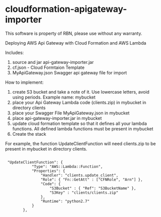 # cloudformation-apigateway-importer
This software is property of RBN, please use without any warranty. 

Deploying AWS Api Gateway with Cloud Formation and AWS Lambda

Includes:
1. source and jar api-gateway-importer.jar
2. cf.json - Cloud Formtaion Template
3. MyApiGateway.json Swagger api gateway file for import


How to implement:

1. create S3 bucket and take a note of it. Use lowercase letters, avoid using periods. Example name:  mybucket
2. place your Api Gateway Lambda code (clients.zip) in mybucket in directory clients
3. place your Swagger File MyApiGateway.json in mybucket
4. place api-gateway-importer.jar in mybucket
3. update cloud formation template so that it defines all your lambda functions. All defined lambda functions must be present in mybucket
4. Create the stack 


 For example, the function UpdateClientFunction will need clients.zip to be present in mybucket in directory clients.
 

 <code>
 "UpdateClientFunction": {
            "Type": "AWS::Lambda::Function",
            "Properties": {
                "Handler": "clients.update_client",
                "Role": { "Fn::GetAtt" : ["CFNRole", "Arn"] },
                "Code": {
                    "S3Bucket" : { "Ref": "S3BucketName" },
                    "S3Key" : "clients/clients.zip"
                },
                "Runtime": "python2.7"
            }
        },

